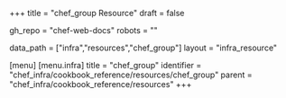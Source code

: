 +++
title = "chef_group Resource"
draft = false

gh_repo = "chef-web-docs"
robots = ""

data_path = ["infra","resources","chef_group"]
layout = "infra_resource"


[menu]
  [menu.infra]
    title = "chef_group"
    identifier = "chef_infra/cookbook_reference/resources/chef_group"
    parent = "chef_infra/cookbook_reference/resources"
+++

<!-- The contents of this page are automatically generated from the chef_group.yaml file in the data directory. -->
<!-- To suggest a change, edit the https://github.com/chef/chef/blob/master/lib/chef/resource/chef_group.rb file
      and submit a pull request to the https://github.com/chef/chef repository. -->
